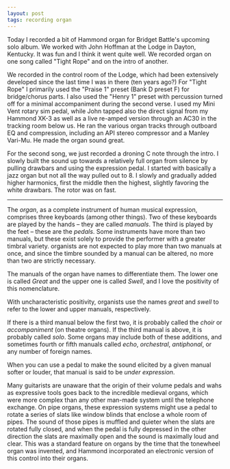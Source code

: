 ```yaml
---
layout: post
tags: recording organ
---
```


Today I recorded a bit of Hammond organ for Bridget Battle's upcoming solo
album. We worked with John Hoffman at the Lodge in Dayton, Kentucky. It was fun
and I think it went quite well. We recorded organ on one song called "Tight Rope"
and on the intro of another.

We recorded in the control room of the Lodge, which had been extensively 
developed since the last time I was in there (ten years ago?) 
For "Tight Rope" I primarily used the "Praise 1" preset (Bank D preset F) for 
bridge/chorus parts. I also used the "Henry 1" preset with percussion turned off
for a minimal accompaniment during the second verse. I used my Mini Vent rotary
sim pedal, while John tapped also the direct signal from my Hammond XK-3 as well
as a live re-amped version through an AC30 in the tracking room below us. He
ran the various organ tracks through outboard EQ and compression, including an
API stereo compressor and a Manley Vari-Mu. He made the organ sound great.

For the second song, we just recorded a droning C note through the intro.
I slowly built the sound up towards a relatively full organ from silence by
pulling drawbars and using the expression pedal. I started with basically a jazz
organ but not all the way pulled out to 8. I slowly and gradually added higher 
harmonics, first the middle then the highest, slightly favoring the white 
drawbars. The rotor was on fast.

---

The *organ*, as a complete instrument of human musical expression, comprises 
three keyboards (among other things). Two of these keyboards are played by the
hands – they are called *manuals*. The third is played by the feet – these are
the *pedals*. Some instruments have more than two manuals, but these exist 
solely to provide the performer with a greater timbral variety. organists are
not expected to play more than two manuals at once, and since the timbre sounded
by a manual can be altered, no more than two are strictly necessary.

The manuals of the organ have names to differentiate them. The lower one is 
called *Great* and the upper one is called *Swell*, and I love the positivity
of this nomenclature.

With uncharacteristic positivity, organists use the names *great* and *swell*
to refer to the lower and upper manuals, respectively.

If there is a third manual below the first two, it is probably called the 
*choir* or *accompaniment* (on theatre organs). If the third manual is above,
it is probably called *solo*. Some organs may include both of these additions,
and sometimes fourth or fifth manuals called *echo*, *orchestral*, *antiphonal*,
or any number of foreign names.

When you can use a pedal to make the sound elicited by a given manual softer or
louder, that manual is said to be *under expression*.

Many guitarists are unaware that the origin of their volume pedals and wahs
as expressive tools goes back to the incredible medieval organs, which were
more complex than any other man-made system until the telephone exchange.
On pipe organs, these expression systems might use a pedal to rotate a series 
of slats like window blinds that enclose a whole room of pipes. The sound of 
those pipes is muffled and quieter when the slats are rotated fully closed,
and when the pedal is fully depressed in the other direction the slats are 
maximally open and the sound is maximally loud and clear. This was a standard 
feature on organs by the time that the tonewheel organ was invented, and 
Hammond incorporated an electronic version of this control into their organs.
